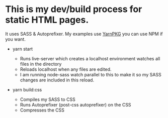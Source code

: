 # This is my dev/build process for static HTML pages.

It uses SASS & Autoprefixer. My examples use [YarnPKG](https://yarnpkg.com/lang/en/) you can use NPM if you want.

* yarn start
  * Runs live-server which creates a localhost environment watches all files in the directory
  * Reloads localhost when any files are edited.
  * I am running node-sass watch parallel to this to make it so my SASS changes are included in this reload.

* yarn build:css
  * Compiles my SASS to CSS
  * Runs Autoprefixer (post-css autoprefixer) on the CSS
  * Compresses the CSS